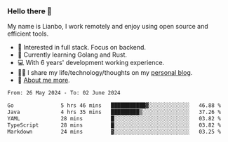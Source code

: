 ### Hello there 👋

My name is Lianbo, I work remotely and enjoy using open source and efficient tools.

- 🔭 Interested in full stack. Focus on backend.
- 🌱 Currently learning Golang and Rust.
- 💻 With 6 years' development working experience.
- ✍🏻 I share my life/technology/thoughts on my [personal blog](https://godruoyi.com).
- 👒 [About me more](https://godruoyi.com/posts/About-godruoyi).

<!--START_SECTION:waka-->

```txt
From: 26 May 2024 - To: 02 June 2024

Go               5 hrs 46 mins   ███████████▓░░░░░░░░░░░░░   46.88 %
Java             4 hrs 35 mins   █████████▒░░░░░░░░░░░░░░░   37.26 %
YAML             28 mins         █░░░░░░░░░░░░░░░░░░░░░░░░   03.82 %
TypeScript       28 mins         █░░░░░░░░░░░░░░░░░░░░░░░░   03.82 %
Markdown         24 mins         ▓░░░░░░░░░░░░░░░░░░░░░░░░   03.25 %
```

<!--END_SECTION:waka-->
